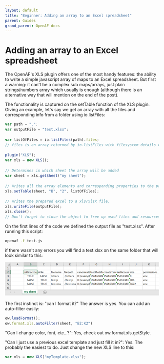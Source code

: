 ```yaml
---
layout: default
title: "Beginner: Adding an array to an Excel spreadsheet"
parent: Guides
grand_parent: OpenAF docs
---
```


# Adding an array to an Excel spreadsheet

The OpenAF's XLS plugin offers one of the most handy features: the ability to write a simple javascript array of maps to an Excel spreadsheet. But first a warning: it can't be a complex sub maps/arrays, just plain strings/numbers array which usually is enough (although there is an alternative way that will mention on the end of the post).

The functionality is captured on the setTable function of the XLS plugin. Giving an example, let's say we get an array with all the files and corresponding info from a folder using io.listFiles: 

````javascript
var path = ".";
var outputFile = "test.xlsx";

var listOfFiles = io.listFiles(path).files; 
// files is an array returned by io.listFiles with filesystem details of files & folders on the provided path

plugin("XLS");
var xls = new XLS(); 

// Determines in which sheet the array will be added
var sheet = xls.getSheet("my sheet"); 

// Writes all the array elements and corresponding properties to the provided sheet starting on excel position B2.
xls.setTable(sheet, "B", "2", listOfFiles); 

// Writes the prepared excel to a xls/xlsx file.
xls.writeFile(outputFile);
xls.close(); 
// Don't forget to close the object to free up used files and resources before using the generated excel file.
````

On the first lines of the code we defined the output file as "test.xlsx". After running this script: 

````bash
openaf -f test.js
````

if there wasn't any errors you will find a test.xlsx on the same folder that will look similar to this:

![xls-files-sample-1](xls-files-sample-1.png)

The first instinct is: "can I format it?" The answer is yes. You can add an auto-filter easily:

````javascript
ow.loadFormat();
ow.format.xls.autoFilter(sheet, "B2:K2")
````

"Can I change color, font, etc&#46;&#46;&#46;?": Yes, check out ow.format.xls.getStyle.

"Can I just use a previous excel template and just fill it in?": Yes. The probably the easiest to do. Just change the new XLS line to this:

````javascript
var xls = new XLS("myTemplate.xlsx");
````